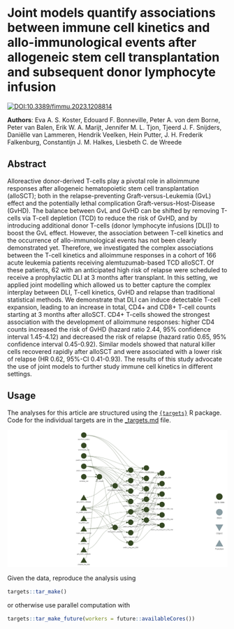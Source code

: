 # Joint models quantify associations between immune cell kinetics and allo-immunological events after allogeneic stem cell transplantation and subsequent donor lymphocyte infusion

[![DOI:10.3389/fimmu.2023.1208814](https://zenodo.org/badge/DOI/10.3389/fimmu.2023.1208814.svg)](https://doi.org/10.3389/fimmu.2023.1208814)

**Authors**: Eva A. S. Koster, Edouard F. Bonneville, Peter A. von dem Borne, Peter van Balen, Erik W. A. Marijt, Jennifer M. L. Tjon, Tjeerd J. F. Snijders, Daniëlle van Lammeren, Hendrik Veelken, Hein Putter, J. H. Frederik Falkenburg, Constantijn J. M. Halkes, Liesbeth C. de Wreede

## Abstract

Alloreactive donor-derived T-cells play a pivotal role in alloimmune responses after allogeneic hematopoietic stem cell transplantation (alloSCT); both in the relapse-preventing Graft-versus-Leukemia (GvL) effect and the potentially lethal complication Graft-versus-Host-Disease (GvHD). The balance between GvL and GvHD can be shifted by removing T-cells via T-cell depletion (TCD) to reduce the risk of GvHD, and by introducing additional donor T-cells (donor lymphocyte infusions [DLI]) to boost the GvL effect. However, the association between T-cell kinetics and the occurrence of allo-immunological events has not been clearly demonstrated yet. Therefore, we investigated the complex associations between the T-cell kinetics and alloimmune responses in a cohort of 166 acute leukemia patients receiving alemtuzumab-based TCD alloSCT. Of these patients, 62 with an anticipated high risk of relapse were scheduled to receive a prophylactic DLI at 3 months after transplant. In this setting, we applied joint modelling which allowed us to better capture the complex interplay between DLI, T-cell kinetics, GvHD and relapse than traditional statistical methods. We demonstrate that DLI can induce detectable T-cell expansion, leading to an increase in total, CD4+ and CD8+ T-cell counts starting at 3 months after alloSCT. CD4+ T-cells showed the strongest association with the development of alloimmune responses: higher CD4 counts increased the risk of GvHD (hazard ratio 2.44, 95% confidence interval 1.45-4.12) and decreased the risk of relapse (hazard ratio 0.65, 95% confidence interval 0.45-0.92). Similar models showed that natural killer cells recovered rapidly after alloSCT and were associated with a lower risk of relapse (HR 0.62, 95%-CI 0.41-0.93). The results of this study advocate the use of joint models to further study immune cell kinetics in different settings.

## Usage

The analyses for this article are structured using the [`{targets}`](https://github.com/ropensci/targets) R package. Code for the individual targets are in the [_targets.md](./_targets.md) file.

![](analysis/pipeline-vis.PNG)

Given the data, reproduce the analysis using

``` r
targets::tar_make()
```

or otherwise use parallel computation with

``` r
targets::tar_make_future(workers = future::availableCores())
```
